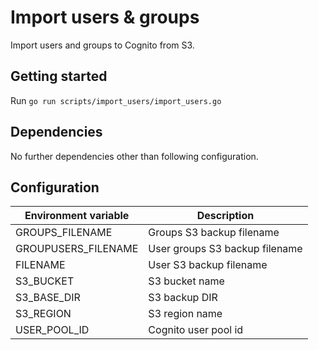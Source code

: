 # Import users & groups

Import users and groups to Cognito from S3.

## Getting started

 Run ```go run scripts/import_users/import_users.go```

## Dependencies

No further dependencies other than following configuration.

## Configuration

| Environment variable         | Description
| ---------------------------- | -----------
| GROUPS_FILENAME              | Groups S3 backup filename
| GROUPUSERS_FILENAME          | User groups S3 backup filename
| FILENAME                     | User S3 backup filename
| S3_BUCKET                    | S3 bucket name
| S3_BASE_DIR                  | S3 backup DIR
| S3_REGION                    | S3 region name
| USER_POOL_ID                 | Cognito user pool id
